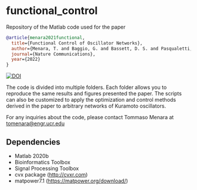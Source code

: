 # functional_control
Repository of the Matlab code used for the paper

```bibtex
@article{menara2021functional,
  title={Functional Control of Oscillator Networks},
  author={Menara, T. and Baggio, G. and Bassett, D. S. and Pasqualetti, F.},
  journal={Nature Communications},
  year={2022}
}
```

[![DOI](https://zenodo.org/badge/332052527.svg)](https://zenodo.org/badge/latestdoi/332052527)

The code is divided into multiple folders. Each folder allows you to reproduce the same results and figures presented the paper.
The scripts can also be customized to apply the optimization and control methods derived in the paper to arbitrary networks of Kuramoto oscillators.

For any inquiries about the code, please contact Tommaso Menara at tomenara@engr.ucr.edu
  
## Dependencies

- Matlab 2020b
- Bioinformatics Toolbox
- Signal Processing Toolbox
- cvx package (http://cvxr.com)
- matpower7.1 (https://matpower.org/download/)
  
